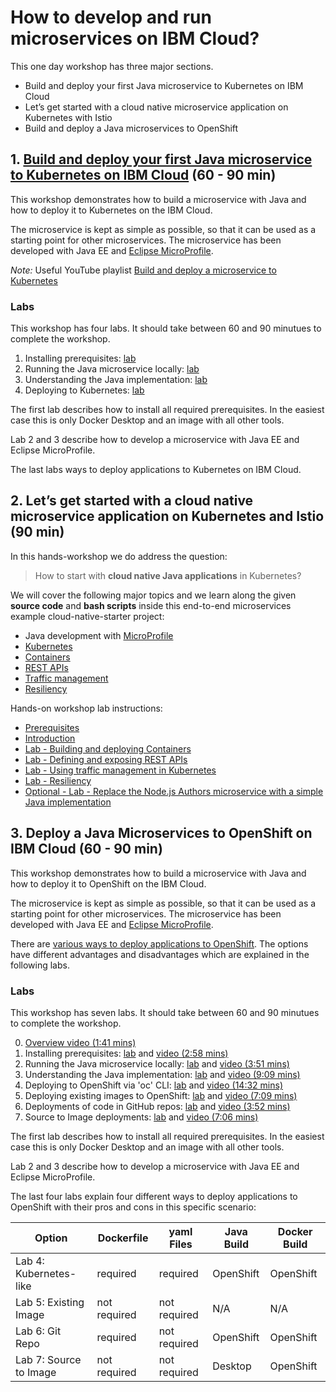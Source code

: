 # How to develop and run microservices on IBM Cloud?

This one day workshop has three major sections.

* Build and deploy your first Java microservice to Kubernetes on IBM Cloud
* Let’s get started with a cloud native microservice application on Kubernetes with Istio
* Build and deploy a Java microservices to OpenShift


## 1. [Build and deploy your first Java microservice to Kubernetes on IBM Cloud](./workshop-full-day/1-Build-and-deploy-your-first-Java-microservice-to-Kubernetes) (60 - 90 min)

This workshop demonstrates how to build a microservice with Java and how to deploy it to Kubernetes on the IBM Cloud.

The microservice is kept as simple as possible, so that it can be used as a starting point for other microservices. The microservice has been developed with Java EE and [Eclipse MicroProfile](https://microprofile.io/).

_Note:_ Useful YouTube playlist [Build and deploy a microservice to Kubernetes](https://ibm.biz/BdzVRY)


### Labs

This workshop has four labs. It should take between 60 and 90 minutues to complete the workshop.

1. Installing prerequisites: [lab](workshop-full-day/1-Build-and-deploy-your-first-Java-microservice-to-Kubernetes/1-prereqs.md)
2. Running the Java microservice locally: [lab](./workshop-full-day/1-Build-and-deploy-your-first-Java-microservice-to-Kubernetes/2-docker.md) 
3. Understanding the Java implementation: [lab](./workshop-full-day/1-Build-and-deploy-your-first-Java-microservice-to-Kubernetes/3-java.md)
4. Deploying to Kubernetes: [lab](./workshop-full-day/1-Build-and-deploy-your-first-Java-microservice-to-Kubernetes/4-kubernetes.md)

The first lab describes how to install all required prerequisites. In the easiest case this is only Docker Desktop and an image with all other tools.

Lab 2 and 3 describe how to develop a microservice with Java EE and Eclipse MicroProfile.

The last labs ways to deploy applications to Kubernetes on IBM Cloud.

## 2. Let’s get started with a cloud native microservice application on Kubernetes and Istio (90 min)

In this hands-workshop we do address the question: 

> How to start with **cloud native Java applications** in Kubernetes?

We will cover the following major topics and we learn along the given **source code** and **bash scripts** inside this end-to-end microservices example cloud-native-starter project:

* Java development with [MicroProfile](https://microprofile.io/) 
* [Kubernetes](https://en.wikipedia.org/wiki/Kubernetes)
* [Containers](https://en.wikipedia.org/wiki/OS-level_virtualisation)
* [REST APIs](https://en.wikipedia.org/wiki/Representational_state_transfer)
* [Traffic management](https://istio.io/docs/concepts/traffic-management/) 
* [Resiliency](https://www.ibm.com/it-infrastructure/z/capabilities/resiliency)
 
Hands-on workshop lab instructions:

* [Prerequisites](00-prerequisites.md) 
* [Introduction](01-introduction.md) 
* [Lab - Building and deploying Containers](02-container.md)
* [Lab - Defining and exposing REST APIs](03-rest-api.md) 
* [Lab - Using traffic management in Kubernetes](04-traffic-management.md)
* [Lab - Resiliency](05-resiliency.md) 
* [Optional - Lab - Replace the Node.js Authors microservice with a simple Java implementation](06-java-development.md)


## 3. Deploy a Java Microservices to OpenShift on IBM Cloud (60 - 90 min)

This workshop demonstrates how to build a microservice with Java and how to deploy it to OpenShift on the IBM Cloud.

The microservice is kept as simple as possible, so that it can be used as a starting point for other microservices. The microservice has been developed with Java EE and [Eclipse MicroProfile](https://microprofile.io/).

There are [various ways to deploy applications to OpenShift](http://heidloff.net/article/deploying-open-liberty-microservices-openshift/). The options have different advantages and disadvantages which are explained in the following labs.

### Labs

This workshop has seven labs. It should take between 60 and 90 minutues to complete the workshop.

0. [Overview video (1:41 mins)](https://youtu.be/8361HGR_O_s)
1. Installing prerequisites: [lab](documentation/1-prereqs.md) and [video (2:58 mins)](https://youtu.be/c5CtqijWXL4)
2. Running the Java microservice locally: [lab](documentation/2-docker.md) and [video (3:51 mins)](https://youtu.be/4dT2jg6wGF4)
3. Understanding the Java implementation: [lab](documentation/3-java.md) and [video (9:09 mins)](https://www.youtube.com/watch?v=ugpYSPV9jAs)
4. Deploying to OpenShift via 'oc' CLI: [lab](documentation/4-openshift.md) and [video (14:32 mins)](https://youtu.be/4MDfalo2Fg0)
5. Deploying existing images to OpenShift: [lab](documentation/5-existing-image.md) and [video (7:09 mins)](https://youtu.be/JhxsS7l6DhA)
6. Deployments of code in GitHub repos: [lab](documentation/6-github.md) and [video (3:52 mins)](https://youtu.be/b3upMuZOpsY)
7. Source to Image deployments: [lab](documentation/7-source-to-image.md) and [video (7:06 mins)](https://youtu.be/p6lVc6MDrcM)

The first lab describes how to install all required prerequisites. In the easiest case this is only Docker Desktop and an image with all other tools.

Lab 2 and 3 describe how to develop a microservice with Java EE and Eclipse MicroProfile.

The last four labs explain four different ways to deploy applications to OpenShift with their pros and cons in this specific scenario:

| Option | Dockerfile | yaml Files | Java Build | Docker Build |
| - | - | - | - | - |
| Lab 4: Kubernetes-like | required | required | OpenShift | OpenShift |
| Lab 5: Existing Image  | not required  | not required | N/A | N/A |
| Lab 6: Git Repo | required  | not required | OpenShift | OpenShift |
| Lab 7: Source to Image | not required | not required | Desktop | OpenShift |
